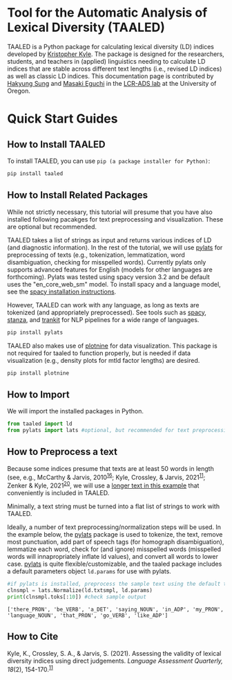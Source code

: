 
# Tool for the Automatic Analysis of Lexical Diversity (TAALED)

TAALED is a Python package for calculating lexical diversity (LD) indices developed by [Kristopher Kyle](https://kristopherkyle.github.io/professional-webpage/). The package is designed for the researchers, students, and teachers in (applied) linguistics needing to calculate LD indices that are stable across different text lengths (i.e., revised LD indices) as well as classic LD indices. This documentation page is contributed by [Hakyung Sung](https://hksung.github.io) and [Masaki Eguchi](https://masakieguchi.weebly.com) in the [LCR-ADS lab](https://lcr-ads-lab.github.io/LCR-ADS-Home/) at the University of Oregon.

# Quick Start Guides

## How to Install TAALED
To install TAALED, you can use `pip (a package installer for Python)`:

```bash
pip install taaled
```

## How to Install Related Packages
While not strictly necessary, this tutorial will presume that you have also installed following pacakges for text preprocessing and visualization. These are optional but recommended.

TAALED takes a list of strings as input and returns various indices of LD (and diagnostic information). In the rest of the tutorial, we will use [pylats](https://github.com/LCR-ADS-Lab/pylats) for preprocessing of texts (e.g., tokenization, lemmatization, word disambiguation, checking for misspelled words). Currently pylats only supports advanced features for English (models for other languages are forthcoming). Pylats was tested using spacy version 3.2 and be default uses the "en_core_web_sm" model. To install spacy and a language model, see the [spacy installation instructions](https://spacy.io/usage).

However, TAALED can work with any language, as long as texts are tokenized (and appropriately preprocessed). See tools such as [spacy](https://spacy.io/), [stanza](https://stanfordnlp.github.io/stanza/), and [trankit](https://github.com/nlp-uoregon/trankit) for NLP pipelines for a wide range of languages.

```bash
pip install pylats
```

TAALED also makes use of [plotnine](https://plotnine.readthedocs.io/en/stable/installation.html) for data visualization. This package is not required for taaled to function properly, but is needed if data visualization (e.g., density plots for mtld factor lengths) are desired.

```bash
pip install plotnine
```

## How to Import 
We will import the installed packages in Python.

```python
from taaled import ld
from pylats import lats #optional, but recommended for text preprocessing
```

## How to Preprocess a text
Because some indices presume that texts are at least 50 words in length (see, e.g., McCarthy & Jarvis, 2010<sup>[16](https://lcr-ads-lab.github.io/TAALED/docs/references/1.%20Studies.html#mccarthy-p-m--jarvis-s-2007)</sup>; Kyle, Crossley, & Jarvis, 2021<sup>[11](https://lcr-ads-lab.github.io/TAALED/docs/references/1.%20Studies.html#kyle-k-crossley-s-a--jarvis-s-2021)</sup>; Zenker & Kyle, 2021<sup>[20](https://lcr-ads-lab.github.io/TAALED/docs/references/1.%20Studies.html#zenker-f--kyle-k-2021)</sup>, we will use a [longer text in this example](https://catalog.ldc.upenn.edu/desc/addenda/LDC2014T06.orig.txt) that conveniently is included in TAALED.

Minimally, a text string must be turned into a flat list of strings to work with TAALED.

Ideally, a number of text preprocessing/normalization steps will be used. In the example below, the [pylats](https://github.com/LCR-ADS-Lab/pylats) package is used to tokenize, the text, remove most punctuation, add part of speech tags (for homograph disambiguation), lemmatize each word, check for (and ignore) misspelled words (misspelled words will innapropriately inflate ld values), and convert all words to lower case. [pylats](https://github.com/LCR-ADS-Lab/pylats) is quite flexible/customizable, and the taaled package includes a default parameters object `ld.params` for use with pylats.

```python
#if pylats is installed, preprocess the sample text using the default taaled parameters file
clnsmpl = lats.Normalize(ld.txtsmpl, ld.params)
print(clnsmpl.toks[:10]) #check sample output
```

```result
['there_PRON', 'be_VERB', 'a_DET', 'saying_NOUN', 'in_ADP', 'my_PRON', 'language_NOUN', 'that_PRON', 'go_VERB', 'like_ADP']
```

## How to Cite
Kyle, K., Crossley, S. A., & Jarvis, S. (2021). Assessing the validity of lexical diversity indices using direct judgements. *Language Assessment Quarterly, 18*(2), 154-170.<sup>[11](https://lcr-ads-lab.github.io/TAALED/references/1.%20Related%20Studies.html#kyle-k-crossley-s-a--jarvis-s-2021)</sup>
 
